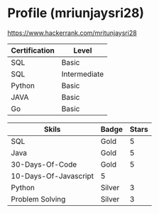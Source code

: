 # Profile (mriunjaysri28) 
https://www.hackerrank.com/mritunjaysri28

Certification | Level
----------------|------
SQL | Basic
SQL | Intermediate
Python | Basic
JAVA | Basic
Go | Basic


Skils | Badge | Stars
--------|-------|------
SQL | Gold | 5
Java | Gold | 5
30-Days-Of-Code | Gold | 5
10-Days-Of-Javascript | 5
Python | Silver | 3
Problem Solving | Silver | 3
